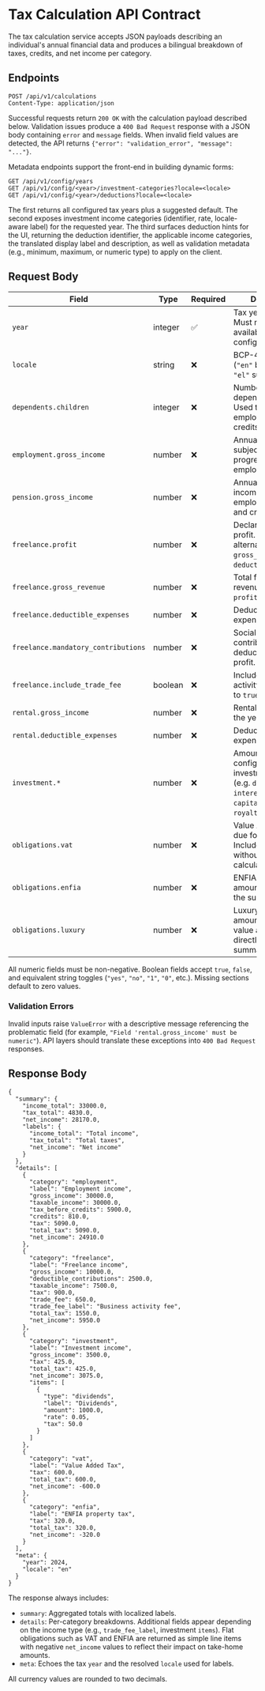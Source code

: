 # Tax Calculation API Contract

The tax calculation service accepts JSON payloads describing an individual's
annual financial data and produces a bilingual breakdown of taxes, credits, and
net income per category.

## Endpoints

```
POST /api/v1/calculations
Content-Type: application/json
```

Successful requests return `200 OK` with the calculation payload described
below. Validation issues produce a `400 Bad Request` response with a JSON body
containing `error` and `message` fields. When invalid field values are
detected, the API returns `{"error": "validation_error", "message": "..."}`.

Metadata endpoints support the front-end in building dynamic forms:

```
GET /api/v1/config/years
GET /api/v1/config/<year>/investment-categories?locale=<locale>
GET /api/v1/config/<year>/deductions?locale=<locale>
```

The first returns all configured tax years plus a suggested default. The second
exposes investment income categories (identifier, rate, locale-aware label) for
the requested year. The third surfaces deduction hints for the UI, returning the
deduction identifier, the applicable income categories, the translated display
label and description, as well as validation metadata (e.g., minimum, maximum,
or numeric type) to apply on the client.

## Request Body

| Field | Type | Required | Description |
| --- | --- | --- | --- |
| `year` | integer | ✅ | Tax year to evaluate. Must match an available configuration file. |
| `locale` | string | ❌ | BCP-47 locale code (`"en"` by default, `"el"` supported). |
| `dependents.children` | integer | ❌ | Number of dependant children. Used to derive employment/pension credits. |
| `employment.gross_income` | number | ❌ | Annual gross salary subject to the progressive employment scale. |
| `pension.gross_income` | number | ❌ | Annual pension income. Shares the employment scale and credits. |
| `freelance.profit` | number | ❌ | Declared freelance profit. Optional alternative: provide `gross_revenue` and `deductible_expenses`. |
| `freelance.gross_revenue` | number | ❌ | Total freelance revenue (used if `profit` omitted). |
| `freelance.deductible_expenses` | number | ❌ | Deductible business expenses. |
| `freelance.mandatory_contributions` | number | ❌ | Social security contributions deducted from profit. |
| `freelance.include_trade_fee` | boolean | ❌ | Include the business activity fee (defaults to `true`). |
| `rental.gross_income` | number | ❌ | Rental revenue for the year. |
| `rental.deductible_expenses` | number | ❌ | Deductible rental expenses. |
| `investment.*` | number | ❌ | Amounts for each configured investment category (e.g. `dividends`, `interest`, `capital_gains`, `royalties`). |
| `obligations.vat` | number | ❌ | Value Added Tax due for the year. Included in totals without further calculation. |
| `obligations.enfia` | number | ❌ | ENFIA property tax amount to include in the summary. |
| `obligations.luxury` | number | ❌ | Luxury living tax amount for high-value assets. Added directly to the summary. |

All numeric fields must be non-negative. Boolean fields accept `true`, `false`,
and equivalent string toggles (`"yes"`, `"no"`, `"1"`, `"0"`, etc.). Missing
sections default to zero values.

### Validation Errors

Invalid inputs raise `ValueError` with a descriptive message referencing the
problematic field (for example, `"Field 'rental.gross_income' must be numeric"`).
API layers should translate these exceptions into `400 Bad Request` responses.

## Response Body

```
{
  "summary": {
    "income_total": 33000.0,
    "tax_total": 4830.0,
    "net_income": 28170.0,
    "labels": {
      "income_total": "Total income",
      "tax_total": "Total taxes",
      "net_income": "Net income"
    }
  },
  "details": [
    {
      "category": "employment",
      "label": "Employment income",
      "gross_income": 30000.0,
      "taxable_income": 30000.0,
      "tax_before_credits": 5900.0,
      "credits": 810.0,
      "tax": 5090.0,
      "total_tax": 5090.0,
      "net_income": 24910.0
    },
    {
      "category": "freelance",
      "label": "Freelance income",
      "gross_income": 10000.0,
      "deductible_contributions": 2500.0,
      "taxable_income": 7500.0,
      "tax": 900.0,
      "trade_fee": 650.0,
      "trade_fee_label": "Business activity fee",
      "total_tax": 1550.0,
      "net_income": 5950.0
    },
    {
      "category": "investment",
      "label": "Investment income",
      "gross_income": 3500.0,
      "tax": 425.0,
      "total_tax": 425.0,
      "net_income": 3075.0,
      "items": [
        {
          "type": "dividends",
          "label": "Dividends",
          "amount": 1000.0,
          "rate": 0.05,
          "tax": 50.0
        }
      ]
    },
    {
      "category": "vat",
      "label": "Value Added Tax",
      "tax": 600.0,
      "total_tax": 600.0,
      "net_income": -600.0
    },
    {
      "category": "enfia",
      "label": "ENFIA property tax",
      "tax": 320.0,
      "total_tax": 320.0,
      "net_income": -320.0
    }
  ],
  "meta": {
    "year": 2024,
    "locale": "en"
  }
}
```

The response always includes:

- `summary`: Aggregated totals with localized labels.
- `details`: Per-category breakdowns. Additional fields appear depending on the
  income type (e.g., `trade_fee_label`, investment `items`). Flat obligations
  such as VAT and ENFIA are returned as simple line items with negative
  `net_income` values to reflect their impact on take-home amounts.
- `meta`: Echoes the tax `year` and the resolved `locale` used for labels.

All currency values are rounded to two decimals.
